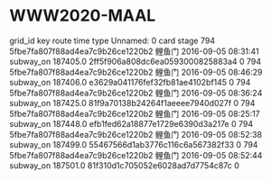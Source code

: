 # WWW2020-MAAL
grid_id	key	route	time	type	Unnamed: 0	card	stage
794	5fbe7fa807f88ad4ea7c9b26ce1220b2	鲤鱼门	2016-09-05 08:31:41	subway_on	187405.0	2ff5f906a808dc6ea0593000825883a4	0
794	5fbe7fa807f88ad4ea7c9b26ce1220b2	鲤鱼门	2016-09-05 08:46:29	subway_on	187406.0	e3629a041176fef32fb81ae4102bf145	0
794	5fbe7fa807f88ad4ea7c9b26ce1220b2	鲤鱼门	2016-09-05 08:36:24	subway_on	187425.0	81f9a70138b24264f1aeeee7940d027f	0
794	5fbe7fa807f88ad4ea7c9b26ce1220b2	鲤鱼门	2016-09-05 08:25:17	subway_on	187448.0	efb1fed62a18877e1729e6390d3a217e	0
794	5fbe7fa807f88ad4ea7c9b26ce1220b2	鲤鱼门	2016-09-05 08:52:38	subway_on	187499.0	55467566d1ab3776c116c6a567382f33	0
794	5fbe7fa807f88ad4ea7c9b26ce1220b2	鲤鱼门	2016-09-05 08:52:44	subway_on	187501.0	81f310d1c705052e6028ad7d7754c87c	0
